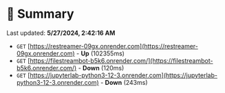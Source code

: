# 📖 Summary
Last updated: **5/27/2024, 2:42:16 AM**

- `GET` [https://restreamer-09gx.onrender.com](https://restreamer-09gx.onrender.com) - **Up** (102355ms)
- `GET` [https://filestreambot-b5k6.onrender.com/](https://filestreambot-b5k6.onrender.com/) - **Down** (120ms)
- `GET` [https://jupyterlab-python3-12-3.onrender.com](https://jupyterlab-python3-12-3.onrender.com) - **Down** (243ms)

